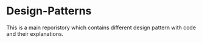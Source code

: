 # Design-Patterns

This is a main reporistory which contains different design pattern with code and their explanations.
